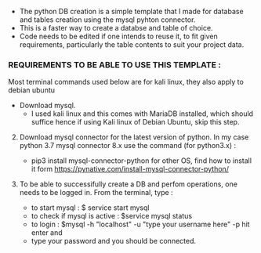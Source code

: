 - The python DB creation is a simple template that I made for database and tables creation using the mysql pyhton connector.
- This is a faster way to create a databse and table of choice.
- Code needs to be edited if one intends to reuse it, to fit given requirements, particularly the table contents to suit your project data.


### REQUIREMENTS TO BE ABLE TO USE THIS TEMPLATE : 
Most terminal commands used below are for kali linux, they also apply to debian ubuntu
  -  Download mysql.
       - I used kali linux and this comes with MariaDB installed, which should suffice hence if using Kali linux of Debian Ubuntu, skip this step.
  2. Download mysql connector for the latest version of python. In my case python 3.7 mysql connector 8.x
      use the command (for python3.x)  : 
       - pip3 install mysql-connector-python
      for other OS, find how to install it form https://pynative.com/install-mysql-connector-python/
     
  3. To be able to successifully create a DB and perfom operations, one needs to be logged in. From the terminal, type :
      - to start mysql : $ service start mysql
      - to check if mysql is active : $service mysql status
      - to login : $mysql -h "localhost" -u "type your username here" -p hit enter and 
      - type your password and you should be connected.
      
      
